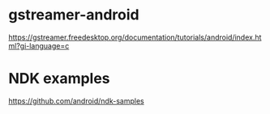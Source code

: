 # gstreamer-android
https://gstreamer.freedesktop.org/documentation/tutorials/android/index.html?gi-language=c

# NDK examples
https://github.com/android/ndk-samples

